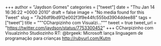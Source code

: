 
+++
author = "Jaydson Gomes"
categories = ["tweet"]
date = "Thu Jan 14 16:36:22 +0000 2010"
draft = false
image = "No media found for this Tweet"
slug = "7a26df9bd912e002f3f9e44fc555bd3904ddee88"
tags = ["tweet"]
title = """CCharpizinho com Visualzi..."""
tweet = true
tweet_url = "https://twitter.com/jaydson/status/7753300452"
+++
CCharpizinho com Visualzinho Studiozinho RT: @brgeek: Microsoft lança linguagem de programação para crianças  http://rubyurl.com/Kutm
